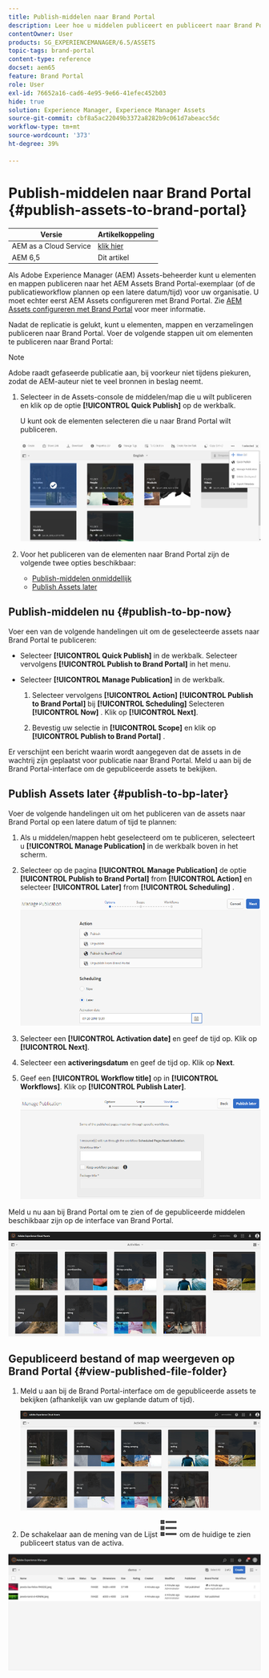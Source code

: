 ```yaml
---
title: Publish-middelen naar Brand Portal
description: Leer hoe u middelen publiceert en publiceert naar Brand Portal.
contentOwner: User
products: SG_EXPERIENCEMANAGER/6.5/ASSETS
topic-tags: brand-portal
content-type: reference
docset: aem65
feature: Brand Portal
role: User
exl-id: 76652a16-cad6-4e95-9e66-41efec452b03
hide: true
solution: Experience Manager, Experience Manager Assets
source-git-commit: cbf8a5ac22049b3372a8282b9c061d7abeacc5dc
workflow-type: tm+mt
source-wordcount: '373'
ht-degree: 39%

---
```


# Publish-middelen naar Brand Portal {#publish-assets-to-brand-portal}

| Versie | Artikelkoppeling |
| -------- | ---------------------------- |
| AEM as a Cloud Service | [ klik hier ](https://experienceleague.adobe.com/docs/experience-manager-cloud-service/content/assets/brand-portal/publish-to-brand-portal.html?lang=en) |
| AEM 6,5 | Dit artikel |

Als Adobe Experience Manager (AEM) Assets-beheerder kunt u elementen en mappen publiceren naar het AEM Assets Brand Portal-exemplaar (of de publicatieworkflow plannen op een latere datum/tijd) voor uw organisatie. U moet echter eerst AEM Assets configureren met Brand Portal. Zie [AEM Assets configureren met Brand Portal](/help/assets/configure-aem-assets-with-brand-portal.md) voor meer informatie.

Nadat de replicatie is gelukt, kunt u elementen, mappen en verzamelingen publiceren naar Brand Portal. Voer de volgende stappen uit om elementen te publiceren naar Brand Portal:

>[!NOTE]
>
>Adobe raadt gefaseerde publicatie aan, bij voorkeur niet tijdens piekuren, zodat de AEM-auteur niet te veel bronnen in beslag neemt.

1. Selecteer in de Assets-console de middelen/map die u wilt publiceren en klik op de optie **[!UICONTROL Quick Publish]** op de werkbalk.

   U kunt ook de elementen selecteren die u naar Brand Portal wilt publiceren.

   ![publish2bp-2](assets/publish2bp.png)

1. Voor het publiceren van de elementen naar Brand Portal zijn de volgende twee opties beschikbaar:
   * [Publish-middelen onmiddellijk](#publish-to-bp-now)
   * [Publish Assets later](#publish-to-bp-now)

## Publish-middelen nu {#publish-to-bp-now}

Voer een van de volgende handelingen uit om de geselecteerde assets naar Brand Portal te publiceren:

* Selecteer **[!UICONTROL Quick Publish]** in de werkbalk. Selecteer vervolgens **[!UICONTROL Publish to Brand Portal]** in het menu.

* Selecteer **[!UICONTROL Manage Publication]** in de werkbalk.

   1. Selecteer vervolgens **[!UICONTROL Action]** **[!UICONTROL Publish to Brand Portal]** bij **[!UICONTROL Scheduling]** Selecteren **[!UICONTROL Now]** . Klik op **[!UICONTROL Next]**.

   2. Bevestig uw selectie in **[!UICONTROL Scope]** en klik op **[!UICONTROL Publish to Brand Portal]** .

Er verschijnt een bericht waarin wordt aangegeven dat de assets in de wachtrij zijn geplaatst voor publicatie naar Brand Portal. Meld u aan bij de Brand Portal-interface om de gepubliceerde assets te bekijken.

## Publish Assets later {#publish-to-bp-later}

Voer de volgende handelingen uit om het publiceren van de assets naar Brand Portal op een latere datum of tijd te plannen:

1. Als u middelen/mappen hebt geselecteerd om te publiceren, selecteert u **[!UICONTROL Manage Publication]** in de werkbalk boven in het scherm.

1. Selecteer op de pagina **[!UICONTROL Manage Publication]** de optie **[!UICONTROL Publish to Brand Portal]** from **[!UICONTROL Action]** en selecteer **[!UICONTROL Later]** from **[!UICONTROL Scheduling]** .

   ![publishlaterbp-1](assets/publishlaterbp-1.png)

1. Selecteer een **[!UICONTROL Activation date]** en geef de tijd op. Klik op **[!UICONTROL Next]**.

1. Selecteer een **activeringsdatum** en geef de tijd op. Klik op **Next**.

1. Geef een **[!UICONTROL Workflow title]** op in **[!UICONTROL Workflows]**. Klik op **[!UICONTROL Publish Later]**.

   ![publishworkflow](assets/publishworkflow.png)

Meld u nu aan bij Brand Portal om te zien of de gepubliceerde middelen beschikbaar zijn op de interface van Brand Portal.

![ bp_landingpage ](assets/bp_landingpage.png)

## Gepubliceerd bestand of map weergeven op Brand Portal {#view-published-file-folder}

1. Meld u aan bij de Brand Portal-interface om de gepubliceerde assets te bekijken (afhankelijk van uw geplande datum of tijd).

   ![ bp_landingpage ](assets/bp_landingpage.png)

1. De schakelaar aan de mening van de Lijst ![ mening van de Lijst ](assets/list-view.svg) om de huidige te zien publiceert status van de activa.

<!--2. On the [Asset Reports page](#https://experienceleague.adobe.com/en/docs/experience-manager-cloud-service/content/assets/admin/asset-reports), you can see the current state of the report job, for example, Success, Failed, Queued, or Scheduled.-->

![ geproduceerde rapportstatus ](assets/report-status.JPG)
